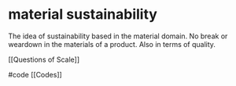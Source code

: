 # material sustainability
The idea of sustainability based in the material domain. No break or weardown in the materials of a product. Also in terms of quality.

[[Questions of Scale]]

#code [[Codes]]